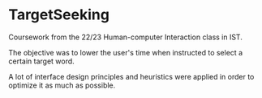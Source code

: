 # TargetSeeking
Coursework from the 22/23 Human-computer Interaction class in IST.

The objective was to lower the user's time when instructed to select a certain target word.

A lot of interface design principles and heuristics were applied in order to optimize it as much as possible.
